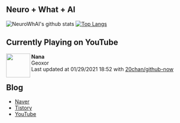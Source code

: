 ## Neuro + What + AI

![NeuroWhAI's github stats](https://github-readme-stats.vercel.app/api?username=neurowhai&count_private=true&show_icons=true)
[![Top Langs](https://github-readme-stats.vercel.app/api/top-langs/?username=neurowhai&layout=compact)](https://github.com/anuraghazra/github-readme-stats)

## Currently Playing on YouTube

[<img align="left" height="65" src="https://yt3.ggpht.com/ytc/AAUvwni-ONlpRA_CKWNCp7sU4OfAvNgtV_1MgSWOUOF8wA=s88-c-k-c0xffffffff-no-nd-rj-mo">](https://www.youtube.com/channel/UCIPihBzEXYFiYfFwYCwWpKg)

**Nana**  
Geoxor  
Last updated at 01/29/2021 18:52 with [20chan/github-now](https://github.com/20chan/github-now)

## Blog

- [Naver](http://blog.naver.com/neurowhai)
- [Tistory](http://neurowhai.tistory.com/)
- [YouTube](https://www.youtube.com/channel/UCB_v1xU6laBHOeH6z4L-Mtw)
